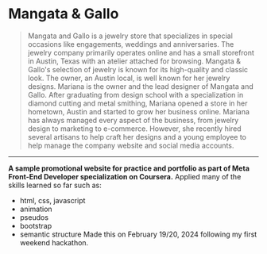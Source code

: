 # Mangata & Gallo
> Mangata and Gallo is a jewelry store that specializes in special occasions like engagements, weddings and anniversaries. The jewelry company primarily operates online and has a small storefront in Austin, Texas with an atelier attached for browsing. Mangata & Gallo's selection of jewelry is known for its high-quality and classic look. The owner, an Austin local, is well known for her jewelry designs. Mariana is the owner and the lead designer of Mangata and Gallo. After graduating from design school with a specialization in diamond cutting and metal smithing, Mariana opened a store in her hometown, Austin and started to grow her business online. Mariana has always managed every aspect of the business, from jewelry design to marketing to e-commerce. However, she recently hired several artisans to help craft her designs and a young employee to help manage the company website and social media accounts.
---
**A sample promotional website for practice and portfolio as part of Meta Front-End Developer specialization on Coursera.**
Applied many of the skills learned so far such as:
- html, css, javascript
- animation
- pseudos
- bootstrap
- semantic structure
Made this on February 19/20, 2024 following my first weekend hackathon.
